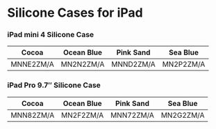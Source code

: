 # Silicone Cases for iPad

### iPad mini 4 Silicone Case

| Cocoa | Ocean Blue | Pink Sand | Sea Blue |
|-----|-----|-----|-----|
| MNNE2ZM/A | MN2N2ZM/A | MNND2ZM/A | MN2P2ZM/A |

### iPad Pro 9.7″ Silicone Case

| Cocoa | Ocean Blue | Pink Sand | Sea Blue |
|-----|-----|-----|-----|
| MNN82ZM/A | MN2F2ZM/A | MNN72ZM/A | MN2G2ZM/A |

